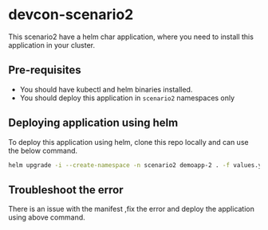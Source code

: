 # devcon-scenario2

This scenario2 have a helm char application, where you need to install this application in your cluster.

## Pre-requisites

- You should have kubectl and helm binaries installed.
- You should deploy this application in `scenario2` namespaces only

## Deploying application using helm

To deploy this application using helm, clone this repo locally and can use the below command.

```bash
helm upgrade -i --create-namespace -n scenario2 demoapp-2 . -f values.yaml
```

## Troubleshoot the error

There is an issue with the manifest ,fix the error and deploy the application using above command.